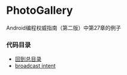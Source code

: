 # PhotoGallery
Android编程权威指南（第二版）中第27章的例子

### 代码目录
* [回到总目录](https://github.com/uv-lab/PhotoGallery)
* [broadcast intent](https://github.com/uv-lab/PhotoGallery/tree/ch27)

